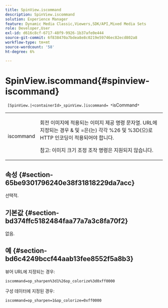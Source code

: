```yaml
---
title: SpinView.iscommand
description: SpinView.iscommand
solution: Experience Manager
feature: Dynamic Media Classic,Viewers,SDK/API,Mixed Media Sets
role: Developer,User
exl-id: d616c8cf-6717-48f9-9926-1b37afe0e444
source-git-commit: 6f838470a7bdea8e8c0219e59746ec82ecd802a8
workflow-type: tm+mt
source-wordcount: '58'
ht-degree: 6%

---
```


# SpinView.iscommand{#spinview-iscommand}

` [SpinView.|<containerId>_spinView.]iscommand= *`isCommand`*`

<table id="table_18D47E7C6A2D4D68B94225CB621D5F7C"> 
 <tbody> 
  <tr> 
   <td colname="col1"> <p> <span class="codeph"><span class="varname"> iscommand</span></span> </p> </td> 
   <td colname="col2"> <p> 회전 이미지에 적용되는 이미지 제공 명령 문자열. URL에 지정되는 경우 <span class="codeph"> &amp;</span> 및 <span class="codeph"> =</span>은(는) 각각 <span class="codeph"> %26</span> 및 <span class="codeph"> %3D</span>(으)로 HTTP 인코딩이 적용되어야 합니다. </p> <p> <p>참고: 이미지 크기 조정 조작 명령은 지원되지 않습니다. </p> </p> </td> 
  </tr> 
 </tbody> 
</table>

## 속성 {#section-65be9301796240e38f31818229da7acc}

선택적.

## 기본값 {#section-bd374ffc5182484faa77a7a3c8fa70f2}

없음.

## 예 {#section-bd6c4249bccf44aab13fee8552f5a8b3}

뷰어 URL에 지정되는 경우:

`iscommand=op_sharpen%3d1%26op_colorize%3d0xff0000`

구성 데이터에 지정된 경우:

`iscommand=op_sharpen=1&op_colorize=0xff0000`
